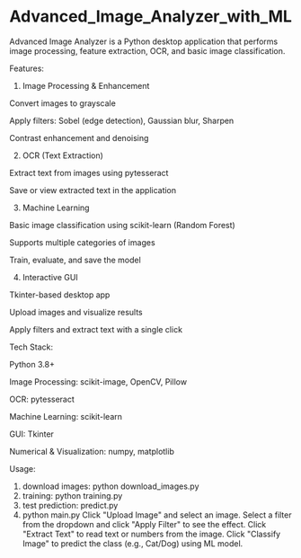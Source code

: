 # Advanced_Image_Analyzer_with_ML
Advanced Image Analyzer is a Python desktop application that performs image processing, feature extraction, OCR, and basic image classification.

Features:

1) Image Processing & Enhancement

Convert images to grayscale

Apply filters: Sobel (edge detection), Gaussian blur, Sharpen

Contrast enhancement and denoising

2) OCR (Text Extraction)

Extract text from images using pytesseract

Save or view extracted text in the application

3) Machine Learning

Basic image classification using scikit-learn (Random Forest)

Supports multiple categories of images

Train, evaluate, and save the model

4) Interactive GUI

Tkinter-based desktop app

Upload images and visualize results

Apply filters and extract text with a single click

Tech Stack:

Python 3.8+

Image Processing: scikit-image, OpenCV, Pillow

OCR: pytesseract

Machine Learning: scikit-learn

GUI: Tkinter

Numerical & Visualization: numpy, matplotlib

Usage:
1) download images: python download_images.py
2) training: python training.py
3) test prediction: predict.py
4) python main.py
   Click "Upload Image" and select an image.
   Select a filter from the dropdown and click "Apply Filter" to see the effect.
   Click "Extract Text" to read text or numbers from the image.
   Click "Classify Image" to predict the class (e.g., Cat/Dog) using ML model.
